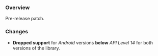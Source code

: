 ### Overview ###

Pre-release patch.

### Changes ###

- **Dropped support** for _Android_ versions **below** _API Level 14_ for both versions of the library.